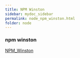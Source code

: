 ```yaml
---
title: NPM Winston
sidebar: mydoc_sidebar
permalink: node_npm_winston.html
folder: node
---
```


### npm winston

[NPM_Winston](https://thisdavej.com/using-winston-a-versatile-logging-library-for-node-js/)
